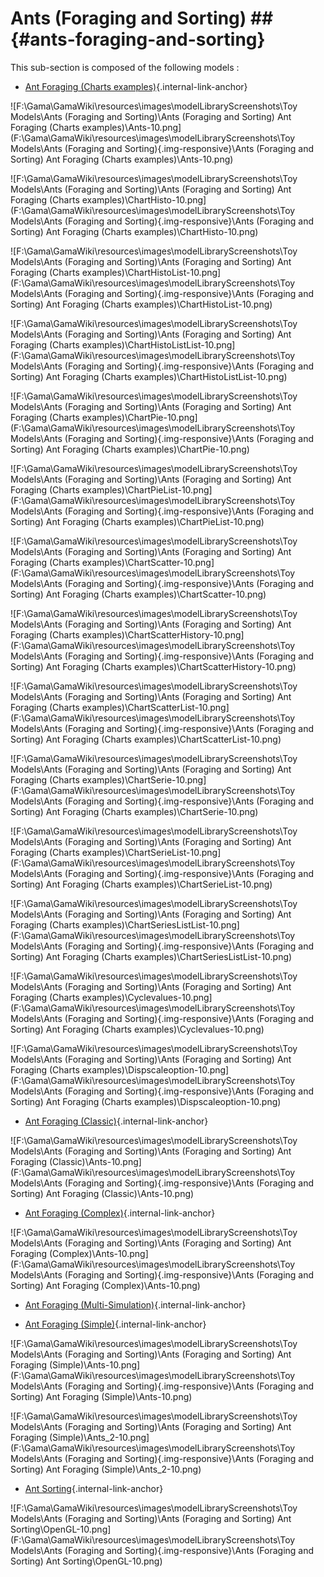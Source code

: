 # Ants (Foraging and Sorting) ## {#ants-foraging-and-sorting}

This sub-section is composed of the following models :

* [Ant Foraging (Charts examples)](references#AntsForagingandSortingAntForagingChartsexamples){.internal-link-anchor}

![F:\Gama\GamaWiki\resources\images\modelLibraryScreenshots\Toy Models\Ants (Foraging and Sorting)\Ants (Foraging and Sorting) Ant Foraging (Charts examples)\Ants-10.png](F:\Gama\GamaWiki\resources\images\modelLibraryScreenshots\Toy Models\Ants (Foraging and Sorting){.img-responsive}\Ants (Foraging and Sorting) Ant Foraging (Charts examples)\Ants-10.png)

![F:\Gama\GamaWiki\resources\images\modelLibraryScreenshots\Toy Models\Ants (Foraging and Sorting)\Ants (Foraging and Sorting) Ant Foraging (Charts examples)\ChartHisto-10.png](F:\Gama\GamaWiki\resources\images\modelLibraryScreenshots\Toy Models\Ants (Foraging and Sorting){.img-responsive}\Ants (Foraging and Sorting) Ant Foraging (Charts examples)\ChartHisto-10.png)

![F:\Gama\GamaWiki\resources\images\modelLibraryScreenshots\Toy Models\Ants (Foraging and Sorting)\Ants (Foraging and Sorting) Ant Foraging (Charts examples)\ChartHistoList-10.png](F:\Gama\GamaWiki\resources\images\modelLibraryScreenshots\Toy Models\Ants (Foraging and Sorting){.img-responsive}\Ants (Foraging and Sorting) Ant Foraging (Charts examples)\ChartHistoList-10.png)

![F:\Gama\GamaWiki\resources\images\modelLibraryScreenshots\Toy Models\Ants (Foraging and Sorting)\Ants (Foraging and Sorting) Ant Foraging (Charts examples)\ChartHistoListList-10.png](F:\Gama\GamaWiki\resources\images\modelLibraryScreenshots\Toy Models\Ants (Foraging and Sorting){.img-responsive}\Ants (Foraging and Sorting) Ant Foraging (Charts examples)\ChartHistoListList-10.png)

![F:\Gama\GamaWiki\resources\images\modelLibraryScreenshots\Toy Models\Ants (Foraging and Sorting)\Ants (Foraging and Sorting) Ant Foraging (Charts examples)\ChartPie-10.png](F:\Gama\GamaWiki\resources\images\modelLibraryScreenshots\Toy Models\Ants (Foraging and Sorting){.img-responsive}\Ants (Foraging and Sorting) Ant Foraging (Charts examples)\ChartPie-10.png)

![F:\Gama\GamaWiki\resources\images\modelLibraryScreenshots\Toy Models\Ants (Foraging and Sorting)\Ants (Foraging and Sorting) Ant Foraging (Charts examples)\ChartPieList-10.png](F:\Gama\GamaWiki\resources\images\modelLibraryScreenshots\Toy Models\Ants (Foraging and Sorting){.img-responsive}\Ants (Foraging and Sorting) Ant Foraging (Charts examples)\ChartPieList-10.png)

![F:\Gama\GamaWiki\resources\images\modelLibraryScreenshots\Toy Models\Ants (Foraging and Sorting)\Ants (Foraging and Sorting) Ant Foraging (Charts examples)\ChartScatter-10.png](F:\Gama\GamaWiki\resources\images\modelLibraryScreenshots\Toy Models\Ants (Foraging and Sorting){.img-responsive}\Ants (Foraging and Sorting) Ant Foraging (Charts examples)\ChartScatter-10.png)

![F:\Gama\GamaWiki\resources\images\modelLibraryScreenshots\Toy Models\Ants (Foraging and Sorting)\Ants (Foraging and Sorting) Ant Foraging (Charts examples)\ChartScatterHistory-10.png](F:\Gama\GamaWiki\resources\images\modelLibraryScreenshots\Toy Models\Ants (Foraging and Sorting){.img-responsive}\Ants (Foraging and Sorting) Ant Foraging (Charts examples)\ChartScatterHistory-10.png)

![F:\Gama\GamaWiki\resources\images\modelLibraryScreenshots\Toy Models\Ants (Foraging and Sorting)\Ants (Foraging and Sorting) Ant Foraging (Charts examples)\ChartScatterList-10.png](F:\Gama\GamaWiki\resources\images\modelLibraryScreenshots\Toy Models\Ants (Foraging and Sorting){.img-responsive}\Ants (Foraging and Sorting) Ant Foraging (Charts examples)\ChartScatterList-10.png)

![F:\Gama\GamaWiki\resources\images\modelLibraryScreenshots\Toy Models\Ants (Foraging and Sorting)\Ants (Foraging and Sorting) Ant Foraging (Charts examples)\ChartSerie-10.png](F:\Gama\GamaWiki\resources\images\modelLibraryScreenshots\Toy Models\Ants (Foraging and Sorting){.img-responsive}\Ants (Foraging and Sorting) Ant Foraging (Charts examples)\ChartSerie-10.png)

![F:\Gama\GamaWiki\resources\images\modelLibraryScreenshots\Toy Models\Ants (Foraging and Sorting)\Ants (Foraging and Sorting) Ant Foraging (Charts examples)\ChartSerieList-10.png](F:\Gama\GamaWiki\resources\images\modelLibraryScreenshots\Toy Models\Ants (Foraging and Sorting){.img-responsive}\Ants (Foraging and Sorting) Ant Foraging (Charts examples)\ChartSerieList-10.png)

![F:\Gama\GamaWiki\resources\images\modelLibraryScreenshots\Toy Models\Ants (Foraging and Sorting)\Ants (Foraging and Sorting) Ant Foraging (Charts examples)\ChartSeriesListList-10.png](F:\Gama\GamaWiki\resources\images\modelLibraryScreenshots\Toy Models\Ants (Foraging and Sorting){.img-responsive}\Ants (Foraging and Sorting) Ant Foraging (Charts examples)\ChartSeriesListList-10.png)

![F:\Gama\GamaWiki\resources\images\modelLibraryScreenshots\Toy Models\Ants (Foraging and Sorting)\Ants (Foraging and Sorting) Ant Foraging (Charts examples)\Cyclevalues-10.png](F:\Gama\GamaWiki\resources\images\modelLibraryScreenshots\Toy Models\Ants (Foraging and Sorting){.img-responsive}\Ants (Foraging and Sorting) Ant Foraging (Charts examples)\Cyclevalues-10.png)

![F:\Gama\GamaWiki\resources\images\modelLibraryScreenshots\Toy Models\Ants (Foraging and Sorting)\Ants (Foraging and Sorting) Ant Foraging (Charts examples)\Dispscaleoption-10.png](F:\Gama\GamaWiki\resources\images\modelLibraryScreenshots\Toy Models\Ants (Foraging and Sorting){.img-responsive}\Ants (Foraging and Sorting) Ant Foraging (Charts examples)\Dispscaleoption-10.png)

* [Ant Foraging (Classic)](references#AntsForagingandSortingAntForagingClassic){.internal-link-anchor}

![F:\Gama\GamaWiki\resources\images\modelLibraryScreenshots\Toy Models\Ants (Foraging and Sorting)\Ants (Foraging and Sorting) Ant Foraging (Classic)\Ants-10.png](F:\Gama\GamaWiki\resources\images\modelLibraryScreenshots\Toy Models\Ants (Foraging and Sorting){.img-responsive}\Ants (Foraging and Sorting) Ant Foraging (Classic)\Ants-10.png)

* [Ant Foraging (Complex)](references#AntsForagingandSortingAntForagingComplex){.internal-link-anchor}

![F:\Gama\GamaWiki\resources\images\modelLibraryScreenshots\Toy Models\Ants (Foraging and Sorting)\Ants (Foraging and Sorting) Ant Foraging (Complex)\Ants-10.png](F:\Gama\GamaWiki\resources\images\modelLibraryScreenshots\Toy Models\Ants (Foraging and Sorting){.img-responsive}\Ants (Foraging and Sorting) Ant Foraging (Complex)\Ants-10.png)

* [Ant Foraging (Multi-Simulation)](references#AntsForagingandSortingAntForagingMulti-Simulation){.internal-link-anchor}

* [Ant Foraging (Simple)](references#AntsForagingandSortingAntForagingSimple){.internal-link-anchor}

![F:\Gama\GamaWiki\resources\images\modelLibraryScreenshots\Toy Models\Ants (Foraging and Sorting)\Ants (Foraging and Sorting) Ant Foraging (Simple)\Ants-10.png](F:\Gama\GamaWiki\resources\images\modelLibraryScreenshots\Toy Models\Ants (Foraging and Sorting){.img-responsive}\Ants (Foraging and Sorting) Ant Foraging (Simple)\Ants-10.png)

![F:\Gama\GamaWiki\resources\images\modelLibraryScreenshots\Toy Models\Ants (Foraging and Sorting)\Ants (Foraging and Sorting) Ant Foraging (Simple)\Ants_2-10.png](F:\Gama\GamaWiki\resources\images\modelLibraryScreenshots\Toy Models\Ants (Foraging and Sorting){.img-responsive}\Ants (Foraging and Sorting) Ant Foraging (Simple)\Ants_2-10.png)

* [Ant Sorting](references#AntsForagingandSortingAntSorting){.internal-link-anchor}

![F:\Gama\GamaWiki\resources\images\modelLibraryScreenshots\Toy Models\Ants (Foraging and Sorting)\Ants (Foraging and Sorting) Ant Sorting\OpenGL-10.png](F:\Gama\GamaWiki\resources\images\modelLibraryScreenshots\Toy Models\Ants (Foraging and Sorting){.img-responsive}\Ants (Foraging and Sorting) Ant Sorting\OpenGL-10.png)